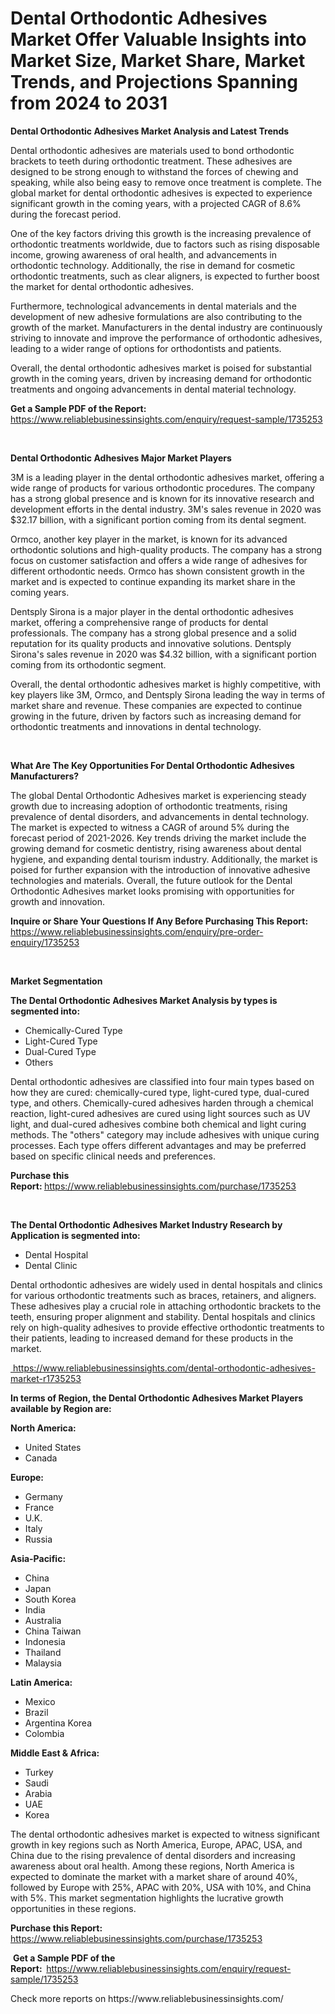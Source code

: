 <p><h1>Dental Orthodontic Adhesives Market Offer Valuable Insights into Market Size, Market Share, Market Trends, and Projections Spanning from 2024 to 2031</h1></p><p><strong>Dental Orthodontic Adhesives Market Analysis and Latest Trends</strong></p>
<p><p>Dental orthodontic adhesives are materials used to bond orthodontic brackets to teeth during orthodontic treatment. These adhesives are designed to be strong enough to withstand the forces of chewing and speaking, while also being easy to remove once treatment is complete. The global market for dental orthodontic adhesives is expected to experience significant growth in the coming years, with a projected CAGR of 8.6% during the forecast period.</p><p>One of the key factors driving this growth is the increasing prevalence of orthodontic treatments worldwide, due to factors such as rising disposable income, growing awareness of oral health, and advancements in orthodontic technology. Additionally, the rise in demand for cosmetic orthodontic treatments, such as clear aligners, is expected to further boost the market for dental orthodontic adhesives.</p><p>Furthermore, technological advancements in dental materials and the development of new adhesive formulations are also contributing to the growth of the market. Manufacturers in the dental industry are continuously striving to innovate and improve the performance of orthodontic adhesives, leading to a wider range of options for orthodontists and patients.</p><p>Overall, the dental orthodontic adhesives market is poised for substantial growth in the coming years, driven by increasing demand for orthodontic treatments and ongoing advancements in dental material technology.</p></p>
<p><strong>Get a Sample PDF of the Report:&nbsp;</strong> <a href="https://www.reliablebusinessinsights.com/enquiry/request-sample/1735253">https://www.reliablebusinessinsights.com/enquiry/request-sample/1735253</a></p>
<p>&nbsp;</p>
<p><strong>Dental Orthodontic Adhesives Major Market Players</strong></p>
<p><p>3M is a leading player in the dental orthodontic adhesives market, offering a wide range of products for various orthodontic procedures. The company has a strong global presence and is known for its innovative research and development efforts in the dental industry. 3M's sales revenue in 2020 was $32.17 billion, with a significant portion coming from its dental segment.</p><p>Ormco, another key player in the market, is known for its advanced orthodontic solutions and high-quality products. The company has a strong focus on customer satisfaction and offers a wide range of adhesives for different orthodontic needs. Ormco has shown consistent growth in the market and is expected to continue expanding its market share in the coming years.</p><p>Dentsply Sirona is a major player in the dental orthodontic adhesives market, offering a comprehensive range of products for dental professionals. The company has a strong global presence and a solid reputation for its quality products and innovative solutions. Dentsply Sirona's sales revenue in 2020 was $4.32 billion, with a significant portion coming from its orthodontic segment.</p><p>Overall, the dental orthodontic adhesives market is highly competitive, with key players like 3M, Ormco, and Dentsply Sirona leading the way in terms of market share and revenue. These companies are expected to continue growing in the future, driven by factors such as increasing demand for orthodontic treatments and innovations in dental technology.</p></p>
<p>&nbsp;</p>
<p><strong>What Are The Key Opportunities For Dental Orthodontic Adhesives Manufacturers?</strong></p>
<p><p>The global Dental Orthodontic Adhesives market is experiencing steady growth due to increasing adoption of orthodontic treatments, rising prevalence of dental disorders, and advancements in dental technology. The market is expected to witness a CAGR of around 5% during the forecast period of 2021-2026. Key trends driving the market include the growing demand for cosmetic dentistry, rising awareness about dental hygiene, and expanding dental tourism industry. Additionally, the market is poised for further expansion with the introduction of innovative adhesive technologies and materials. Overall, the future outlook for the Dental Orthodontic Adhesives market looks promising with opportunities for growth and innovation.</p></p>
<p><strong>Inquire or Share Your Questions If Any Before Purchasing This Report:</strong> <a href="https://www.reliablebusinessinsights.com/enquiry/pre-order-enquiry/1735253">https://www.reliablebusinessinsights.com/enquiry/pre-order-enquiry/1735253</a></p>
<p>&nbsp;</p>
<p><strong>Market Segmentation</strong></p>
<p><strong>The Dental Orthodontic Adhesives Market Analysis by types is segmented into:</strong></p>
<p><ul><li>Chemically-Cured Type</li><li>Light-Cured Type</li><li>Dual-Cured Type</li><li>Others</li></ul></p>
<p><p>Dental orthodontic adhesives are classified into four main types based on how they are cured: chemically-cured type, light-cured type, dual-cured type, and others. Chemically-cured adhesives harden through a chemical reaction, light-cured adhesives are cured using light sources such as UV light, and dual-cured adhesives combine both chemical and light curing methods. The "others" category may include adhesives with unique curing processes. Each type offers different advantages and may be preferred based on specific clinical needs and preferences.</p></p>
<p><strong>Purchase this Report:&nbsp;</strong><a href="https://www.reliablebusinessinsights.com/purchase/1735253">https://www.reliablebusinessinsights.com/purchase/1735253</a></p>
<p>&nbsp;</p>
<p><strong>The Dental Orthodontic Adhesives Market Industry Research by Application is segmented into:</strong></p>
<p><ul><li>Dental Hospital</li><li>Dental Clinic</li></ul></p>
<p><p>Dental orthodontic adhesives are widely used in dental hospitals and clinics for various orthodontic treatments such as braces, retainers, and aligners. These adhesives play a crucial role in attaching orthodontic brackets to the teeth, ensuring proper alignment and stability. Dental hospitals and clinics rely on high-quality adhesives to provide effective orthodontic treatments to their patients, leading to increased demand for these products in the market.</p></p>
<p><a href="https://www.reliablebusinessinsights.com/dental-orthodontic-adhesives-market-r1735253">&nbsp;https://www.reliablebusinessinsights.com/dental-orthodontic-adhesives-market-r1735253</a></p>
<p><strong>In terms of Region, the Dental Orthodontic Adhesives Market Players available by Region are:</strong></p>
<p>
    <p> <strong> North America: </strong>
        <ul>
            <li>United States</li>
            <li>Canada</li>
        </ul>
        </p> 
    <p> <strong> Europe: </strong>
        <ul>
            <li>Germany</li>
            <li>France</li>
            <li>U.K.</li>
            <li>Italy</li>
            <li>Russia</li>
        </ul>
        </p> 
    <p> <strong> Asia-Pacific: </strong>
        <ul>
            <li>China</li>
            <li>Japan</li>
            <li>South Korea</li>
            <li>India</li>
            <li>Australia</li>
            <li>China Taiwan</li>
            <li>Indonesia</li>
            <li>Thailand</li>
            <li>Malaysia</li>
        </ul>
        </p> 
    <p> <strong> Latin America: </strong>
        <ul>
            <li>Mexico</li>
            <li>Brazil</li>
            <li>Argentina Korea</li>
            <li>Colombia</li>
        </ul>
        </p> 
    <p> <strong> Middle East & Africa: </strong>
        <ul>
            <li>Turkey</li>
            <li>Saudi</li>
            <li>Arabia</li>
            <li>UAE</li>
            <li>Korea</li>
        </ul>
    </p>
    </p>
<p><p>The dental orthodontic adhesives market is expected to witness significant growth in key regions such as North America, Europe, APAC, USA, and China due to the rising prevalence of dental disorders and increasing awareness about oral health. Among these regions, North America is expected to dominate the market with a market share of around 40%, followed by Europe with 25%, APAC with 20%, USA with 10%, and China with 5%. This market segmentation highlights the lucrative growth opportunities in these regions.</p></p>
<p><strong>Purchase this Report: </strong><a href="https://www.reliablebusinessinsights.com/purchase/1735253">https://www.reliablebusinessinsights.com/purchase/1735253</a></p>
<p>&nbsp;<strong>Get a Sample PDF of the Report:&nbsp;&nbsp;</strong><a href="https://www.reliablebusinessinsights.com/enquiry/request-sample/1735253">https://www.reliablebusinessinsights.com/enquiry/request-sample/1735253</a></p>
<p><strong></strong></p>
<p>Check more reports on https://www.reliablebusinessinsights.com/</p>